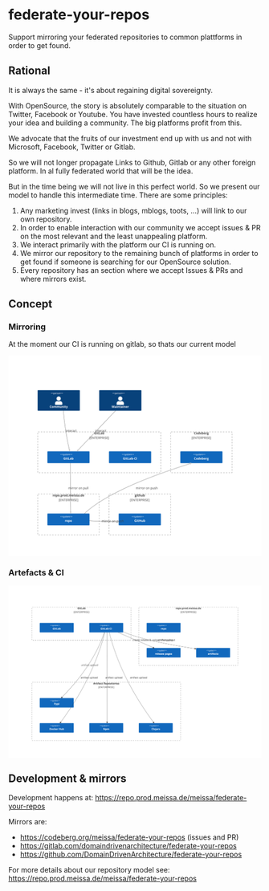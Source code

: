 # federate-your-repos

Support mirroring your federated repositories to common plattforms in order to get found.

## Rational

It is always the same - it's about regaining digital sovereignty.

With OpenSource, the story is absolutely comparable to the situation on Twitter, Facebook or Youtube. You have invested countless hours to realize your idea and building a community. The big platforms profit from this.

We advocate that the fruits of our investment end up with us and not with Microsoft, Facebook, Twitter or Gitlab.

So we will not longer propagate Links to Github, Gitlab or any other foreign platform. In al fully federated world that will be the idea.

But in the time being we will not live in this perfect world. So we present our model to handle this intermediate time. There are some principles:

1. Any marketing invest (links in blogs, mblogs, toots, ...) will link to our own repository.
2. In order to enable interaction with our community we accept issues & PR on the most relevant and the least unappealing platform.
3. We interact primarily with the platform our CI is running on.
4. We mirror our repository to the remaining bunch of platforms in order to get found if someone is searching for our OpenSource solution.
5. Every repository has an section where we accept Issues & PRs and where mirrors exist.


## Concept

### Mirroring

At the moment our CI is running on gitlab, so thats our current model

<div style="background-color: white;">

![](doc/repositories.svg)

</div>

### Artefacts & CI

<div style="background-color: white;">

![](doc/ciAndArtifacts.svg)

</div>

## Development & mirrors

Development happens at: https://repo.prod.meissa.de/meissa/federate-your-repos

Mirrors are:

* https://codeberg.org/meissa/federate-your-repos (issues and PR)
* https://gitlab.com/domaindrivenarchitecture/federate-your-repos 
* https://github.com/DomainDrivenArchitecture/federate-your-repos

For more details about our repository model see: https://repo.prod.meissa.de/meissa/federate-your-repos
